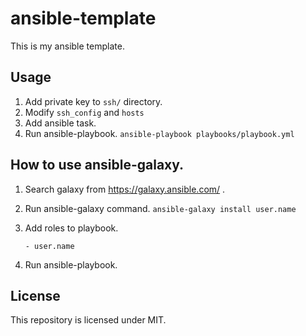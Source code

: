 # ansible-template

This is my ansible template.

## Usage

1. Add private key to `ssh/` directory.
2. Modify `ssh_config` and `hosts`
3. Add ansible task.
4. Run ansible-playbook.
    `ansible-playbook playbooks/playbook.yml` 

## How to use ansible-galaxy.

1. Search galaxy from https://galaxy.ansible.com/ .
2. Run ansible-galaxy command.
    `ansible-galaxy install user.name`

3. Add roles to playbook.

    `- user.name`

4. Run ansible-playbook.


## License

This repository is licensed under MIT.


